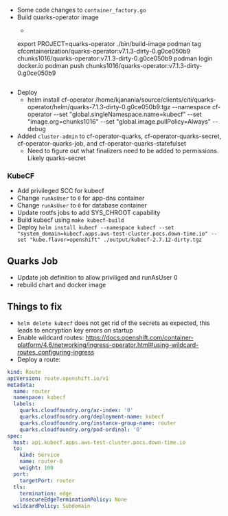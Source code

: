 * Some code changes to `container_factory.go`
* Build quarks-operator image
  * ```
  export PROJECT=quarks-operator
  ./bin/build-image
  podman tag cfcontainerization/quarks-operator:v7.1.3-dirty-0.g0ce050b9 chunks1016/quarks-operator:v7.1.3-dirty-0.g0ce050b9
  podman login docker.io
  podman push chunks1016/quarks-operator:v7.1.3-dirty-0.g0ce050b9
  ```
* Deploy
  * helm install cf-operator /home/kjanania/source/clients/citi/quarks-operator/helm/quarks-7.1.3-dirty-0.g0ce050b9.tgz --namespace cf-operator --set "global.singleNamespace.name=kubecf" --set "image.org=chunks1016" --set "global.image.pullPolicy=Always" --debug
* Added `cluster-admin` to cf-operator-quarks, cf-operator-quarks-secret, cf-operator-quarks-job, and
  cf-operator-quarks-statefulset
  * Need to figure out what finalizers need to be added to permissions. Likely quarks-secret

### KubeCF
* Add privileged SCC for kubecf
* Change `runAsUser` to `0` for app-dns container
* Change `runAsUser` to `0` for database container
* Update rootfs jobs to add SYS_CHROOT capability
* Build kubecf using `make kubecf-build`
* Deploy `helm install kubecf --namespace kubecf --set "system_domain=kubecf.apps.aws-test-cluster.pocs.down-time.io" --set "kube.flavor=openshift" ./output/kubecf-2.7.12-dirty.tgz`

## Quarks Job
* Update job definition to allow priviliged and runAsUser 0
* rebuild chart and docker image


## Things to fix
* `helm delete kubecf` does not get rid of the secrets as expected, this leads to encryption key errors on startup
* Enable wildcard routes: https://docs.openshift.com/container-platform/4.6/networking/ingress-operator.html#using-wildcard-routes_configuring-ingress
* Deploy a route:
```yaml
kind: Route
apiVersion: route.openshift.io/v1
metadata:
  name: router
  namespace: kubecf
  labels:
    quarks.cloudfoundry.org/az-index: '0'
    quarks.cloudfoundry.org/deployment-name: kubecf
    quarks.cloudfoundry.org/instance-group-name: router
    quarks.cloudfoundry.org/pod-ordinal: '0'
spec:
  host: api.kubecf.apps.aws-test-cluster.pocs.down-time.io
  to:
    kind: Service
    name: router-0
    weight: 100
  port:
    targetPort: router
  tls:
    termination: edge
    insecureEdgeTerminationPolicy: None
  wildcardPolicy: Subdomain
```
